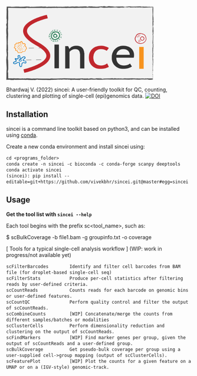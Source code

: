 
<img src="./sincei.png" alt="sincei logo" style="height: 200px; width:400px;"/>

Bhardwaj V. (2022) sincei: A user-friendly toolkit for QC, counting, clustering and plotting of single-cell (epi)genomics data. [![DOI](https://zenodo.org/badge/271841139.svg)](https://zenodo.org/badge/latestdoi/271841139)



## Installation

sincei is a command line toolkit based on python3, and can be installed using [conda](https://conda.io/projects/conda/en/latest/user-guide/install/index.html).

Create a new conda environment and install sincei using:

```
cd <programs_folder>
conda create -n sincei -c bioconda -c conda-forge scanpy deeptools
conda activate sincei
(sincei): pip install --editable=git+https://github.com/vivekbhr/sincei.git@master#egg=sincei
```

## Usage

**Get the tool list with `sincei --help`**

Each tool begins with the prefix sc<tool_name>, such as:

 $ scBulkCoverage -b file1.bam -g groupinfo.txt -o coverage

[ Tools for a typical single-cell analysis workflow ] (WIP: work in progress/not available yet)

    scFilterBarcodes        Identify and filter cell barcodes from BAM file (for droplet-based single-cell seq)
    scFilterStats           Produce per-cell statistics after filtering reads by user-defined criteria.
    scCountReads            Counts reads for each barcode on genomic bins or user-defined features.
    scCountQC               Perform quality control and filter the output of scCountReads.
    scCombineCounts         [WIP] Concatenate/merge the counts from different samples/batches or modalities
    scClusterCells          Perform dimensionality reduction and clustering on the output of scCountReads.
    scFindMarkers           [WIP] Find marker genes per group, given the output of scCountReads and a user-defined group.
    scBulkCoverage          Get pseudo-bulk coverage per group using a user-supplied cell->group mapping (output of scClusterCells).
    scFeaturePlot           [WIP] Plot the counts for a given feature on a UMAP or on a (IGV-style) genomic-track.
